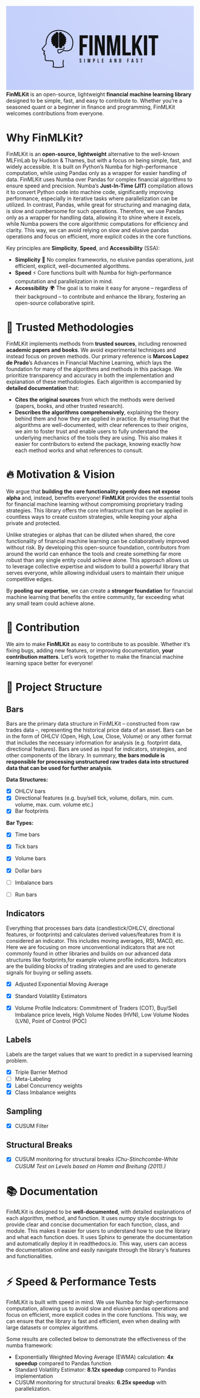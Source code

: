![FinMLKit Header](finmlkit_header.png)
**FinMLKit** is an open-source, lightweight **financial machine learning library** designed to be simple, fast, and easy to contribute to. Whether you’re a seasoned quant or a beginner in finance and programming, FinMLKit welcomes contributions from everyone.


# Why FinMLKit?
FinMLKit is an **open-source, lightweight** alternative to the well-known MLFinLab by Hudson & Thames, but with a focus on being simple, fast, and widely accessible. It is built on Python’s Numba for high-performance computation, while using Pandas only as a wrapper for easier handling of data.
FinMLKit uses Numba over Pandas for complex financial algorithms to ensure speed and precision. Numba’s **Just-In-Time (JIT)** compilation allows it to convert Python code into machine code, significantly improving performance, especially in iterative tasks where parallelization can be utilized. In contrast, Pandas, while great for structuring and managing data, is slow and cumbersome for such operations. Therefore, we use Pandas only as a wrapper for handling data, allowing it to shine where it excels, while Numba powers the core algorithmic computations for efficiency and clarity. This way, we can avoid relying on slow and elusive pandas operations and focus on efficient, more explicit codes in the core functions.

Key principles are **Simplicity**, **Speed**, and **Accessibility** (SSA):
- **Simplicity** 🧩 No complex frameworks, no elusive pandas operations, just efficient, explicit, well-documented algorithms.
- **Speed** ⚡ Core functions built with Numba for high-performance computation and parallelization in mind.
- **Accessibility** 🌍 The goal is to make it easy for anyone – regardless of their background – to contribute and enhance the library, fostering an open-source collaborative spirit.

# 📑 Trusted Methodologies
FinMLKit implements methods from **trusted sources**, including renowned **academic papers and books**. We avoid experimental techniques and instead focus on proven methods. Our primary reference is **Marcos Lopez de Prado**’s Advances in Financial Machine Learning, which lays the foundation for many of the algorithms and methods in this package.
We prioritize transparency and accuracy in both the implementation and explanation of these methodologies. Each algorithm is accompanied by **detailed documentation** that:
- **Cites the original sources** from which the methods were derived (papers, books, and other trusted research).
- **Describes the algorithms comprehensively**, explaining the theory behind them and how they are applied in practice.
By ensuring that the algorithms are well-documented, with clear references to their origins, we aim to foster trust and enable users to fully understand the underlying mechanics of the tools they are using. This also makes it easier for contributors to extend the package, knowing exactly how each method works and what references to consult.

# 🔥 Motivation & Vision
We argue that **building the core functionality openly does not expose alpha** and, instead, benefits everyone! **FinMLKit** provides the essential tools for financial machine learning without compromising proprietary trading strategies. This library offers the core infrastructure that can be applied in countless ways to create custom strategies, while keeping your alpha private and protected.

Unlike strategies or alphas that can be diluted when shared, the core functionality of financial machine learning can be collaboratively improved without risk. By developing this open-source foundation, contributors from around the world can enhance the tools and create something far more robust than any single entity could achieve alone. This approach allows us to leverage collective expertise and wisdom to build a powerful library that serves everyone, while allowing individual users to maintain their unique competitive edges.

By **pooling our expertise**, we can create a **stronger foundation** for financial machine learning that benefits the entire community, far exceeding what any small team could achieve alone.


# 🤝 Contribution
We aim to make **FinMLKit** as easy to contribute to as possible. Whether it’s fixing bugs, adding new features, 
or improving documentation, **your contribution matters**. Let’s work together to make the financial machine learning space better for everyone!

# 🧱 Project Structure
## Bars
Bars are the primary data structure in FinMLKit – constructed from raw trades data –, 
representing the historical price data of an asset. Bars can be in the form of OHLCV (Open, High, Low, Close, Volume) 
or any other format that includes the necessary information for analysis (e.g. footprint data, directional features). 
Bars are used as input for indicators, strategies, and other components of the library. In summary, **the bars module 
is responsible for processing unstructured raw trades data into structured data that can be used for further analysis**.

**Data Structures:**
- [x] OHLCV bars
- [x] Directional features (e.g. buy/sell tick, volume, dollars, min. cum. volume, max. cum. volume etc.)
- [x] Bar footprints

**Bar Types:**
- [x] Time bars
- [x] Tick bars
- [x] Volume bars
- [x] Dollar bars
- [ ] Imbalance bars
- [ ] Run bars


## Indicators
Everything that processes bars data (candlestick/OHLCV, directional features, or footprints) and calculates derived values/features from it is considered an indicator. 
This includes moving averages, RSI, MACD, etc. Here we are focusing on more unconventional indicators that are not commonly 
found in other libraries and builds on our advanced data structures like footprints,for example volume profile indicators.
Indicators are the building blocks of trading strategies and are used to generate signals for buying or selling assets. 

- [x] Adjusted Exponential Moving Average
- [x] Standard Volatility Estimators
- [x] Volume Profile Indicators: Commitment of Traders (COT), Buy/Sell Imbalance price levels, High Volume Nodes (HVN), Low Volume Nodes (LVN), Point of Control (POC)


## Labels
Labels are the target values that we want to predict in a supervised learning problem.
- [x] Triple Barrier Method
- [ ] Meta-Labeling
- [x] Label Concurrency weights
- [x] Class Imbalance weights

## Sampling
- [x] CUSUM Filter

## Structural Breaks
- [x] CUSUM monitoring for structural breaks _(Chu-Stinchcombe-White CUSUM Test on Levels based on  Homm and Breitung (2011).)_

# 📚 Documentation
FinMLKit is designed to be **well-documented**, with detailed explanations of each algorithm, method, and function. It uses numpy style docstrings to provide clear and concise documentation for each function, class, and module. This makes it easier for users to understand how to use the library and what each function does. It uses Sphinx to generate the documentation and automatically deploy it in readthedocs.io. This way, users can access the documentation online and easily navigate through the library's features and functionalities.

# ⚡ Speed & Performance Tests
FinMLKit is built with speed in mind. We use Numba for high-performance computation, 
allowing us to avoid slow and elusive pandas operations and focus on efficient, 
more explicit codes in the core functions. This way, we can ensure that the library is fast and efficient, even when dealing with large datasets or complex algorithms. 

Some results are collected below to demonstrate the effectiveness of the numba framework:
- Exponentially Weighted Moving Average (EWMA) calculation: __4x speedup__ compared to Pandas function
- Standard Volatility Estimator: __8.12x speedup__ compared to Pandas implementation
- CUSUM monitoring for structural breaks: __6.25x speedup__ with parallelization.

